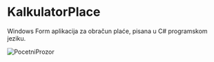 # KalkulatorPlace
Windows Form aplikacija za obračun plaće, pisana u C# programskom jeziku.


![PocetniProzor](https://i.ibb.co/dJckZP4/Prvi-Prozor.jpg)
